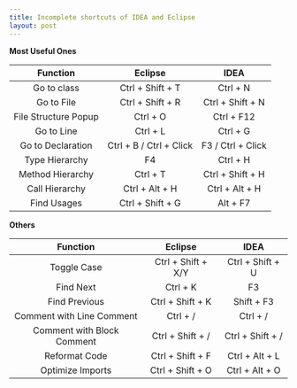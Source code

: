 ```yaml
---
title: Incomplete shortcuts of IDEA and Eclipse
layout: post
---
```


**Most Useful Ones**

Function | Eclipse | IDEA
:----:|:----:|:----:
Go to class | Ctrl + Shift + T | Ctrl + N
Go to File | Ctrl + Shift + R | Ctrl + Shift + N
File Structure Popup | Ctrl + O | Ctrl + F12 
Go to Line | Ctrl + L | Ctrl + G
Go to Declaration | Ctrl + B / Ctrl + Click | F3 / Ctrl + Click
Type Hierarchy | F4 | Ctrl + H
Method Hierarchy | Ctrl + T | Ctrl + Shift + H
Call Hierarchy | Ctrl + Alt + H | Ctrl + Alt + H
Find Usages | Ctrl + Shift + G | Alt + F7

**Others**

Function | Eclipse | IDEA
:----:|:----:|:----:
Toggle Case | Ctrl + Shift + X/Y | Ctrl + Shift + U
Find Next | Ctrl + K | F3 
Find Previous | Ctrl + Shift + K | Shift + F3
Comment with Line Comment | Ctrl + / | Ctrl + / 
Comment with Block Comment | Ctrl + Shift + / | Ctrl + Shift + /
Reformat Code | Ctrl + Shift + F | Ctrl + Alt + L
Optimize Imports | Ctrl + Shift + O | Ctrl + Alt + O




